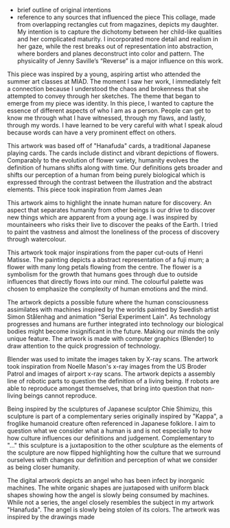 - brief outline of original intentions
- reference to any sources that influenced the piece
This collage, made from overlapping rectangles cut from magazines, depicts my daughter. My intention is to capture the dichotomy between her child-like qualities and her complicated maturity. I incorporated more detail and realism in her gaze, while the rest breaks out of representation into abstraction, where borders and planes deconstruct into color and pattern. The physicality of Jenny Saville’s “Reverse” is a major influence on this work.

  
This piece was inspired by a young, aspiring artist who attended the summer art classes at MIAD. The moment I saw her work, I immediately felt a connection because I understood the chaos and brokenness that she attempted to convey through her sketches. The theme that began to emerge from my piece was identity. In this piece, I wanted to capture the essence of different aspects of who I am as a person. People can get to know me through what I have witnessed, through my flaws, and lastly, through my words. I have learned to be very careful with what I speak aloud because words can have a very prominent effect on others.

This artwork was based off of "Hanafuda" cards, a traditional Japanese playing cards. The cards include distinct and vibrant depictions of flowers. Comparably to the evolution of flower variety, humanity evolves the definition of humans shifts along with time. Our definitions gets broader and shifts our perception of a human from being purely biological which is expressed through the contrast between the illustration and the abstract elements. This piece took inspiration from James Jean


This artwork aims to highlight the innate human nature for discovery. An aspect that separates humanity from other beings is our drive to discover new things which are apparent from a young age. I was inspired by mountaineers who risks their live to discover the peaks of the Earth. I tried to paint the vastness and almost the loneliness of the process of discovery through watercolour. 

This artwork took major inspirations from the paper cut-outs of Henri Matisse. The painting depicts a abstract representation of a fuji mum; a flower with many long petals flowing from the centre. The flower is a symbolism for the growth that humans goes through due to outside influences that directly flows into our mind. The colourful palette was chosen to emphasize the complexity of human emotions and the mind.

The artwork depicts a possible future where the human consciousness assimilates with machines inspired by the worlds painted by Swedish artist Simon Stålenhag and animation "Serial Experiment Lain". As technology progresses and humans are further integrated into technology our biological bodies might become insignificant in the future. Making our minds the only unique feature. The artwork is made with computer graphics (Blender) to draw attention to the quick progression of technology. 


Blender was used to imitate the images taken by X-ray scans. The artwork took inspiration from Noelle Mason's x-ray images from the US Broder Patrol and images of airport x-ray scans. The artwork depicts a assembly line of robotic parts to question the definition of a living being. If robots are able to reproduce amongst themselves, that bring into question that non-living beings cannot reproduce. 

Being inspired by the sculptures of Japanese sculptor Chie Shimizu, this sculpture is part of a complementary series originally inspired by "Kappa", a froglike humanoid creature often referenced in Japanese folklore. I aim to question what we consider what a human is and is not especially to how how culture influences our definitions and judgement. 
Complementary to "..." this sculpture is a juxtaposition to the other sculpture as the elements of the sculpture are now flipped highlighting how the culture that we surround ourselves with changes our definition and perception of what we consider as being closer humanity.  

The digital artwork depicts an angel who has been infect by inorganic machines. The white organic shapes are juxtaposed with uniform black shapes showing how the angel is slowly being consumed by machines. While not a series, the angel closely resembles the subject in my artwork "Hanafuda". The angel is slowly being stolen of its colors. The artwork was inspired by the drawings made 